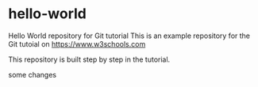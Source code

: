 # hello-world
Hello World repository for Git tutorial
This is an example repository for the Git tutoial on https://www.w3schools.com

This repository is built step by step in the tutorial.

some changes
